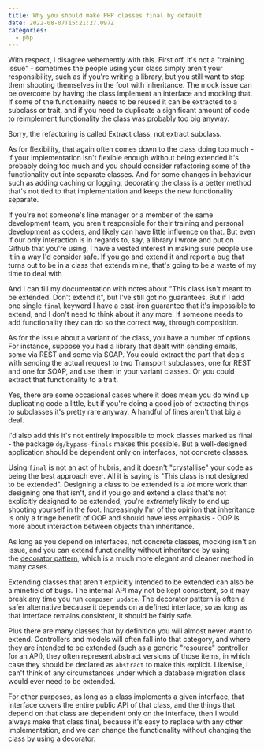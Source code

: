 ```yaml
---
title: Why you should make PHP classes final by default
date: 2022-08-07T15:21:27.097Z
categories:
  - php
---
```

With respect, I disagree vehemently with this. First off, it's not a "training issue" - sometimes the people using your class simply aren't your responsibility, such as if you're writing a library, but you still want to stop them shooting themselves in the foot with inheritance. The mock issue can be overcome by having the class implement an interface and mocking that. If some of the functionality needs to be reused it can be extracted to a subclass or trait, and if you need to duplicate a significant amount of code to reimplement functionality the class was probably too big anyway.

Sorry, the refactoring is called Extract class, not extract subclass.

As for flexibility, that again often comes down to the class doing too much - if your implementation isn't flexible enough without being extended it's probably doing too much and you should consider refactoring some of the functionality out into separate classes. And for some changes in behaviour such as adding caching or logging, decorating the class is a better method that's not tied to that implementation and keeps the new functionality separate.

If you're not someone's line manager or a member of the same development team, you aren't responsible for their training and personal development as coders, and likely can have little influence on that. But even if our only interaction is in regards to, say, a library I wrote and put on Github that you're using, I have a vested interest in making sure people use it in a way I'd consider safe. If you go and extend it and report a bug that turns out to be in a class that extends mine, that's going to be a waste of my time to deal with

And I can fill my documentation with notes about "This class isn't meant to be extended. Don't extend it", but I've still got no guarantees. But if I add one single `final` keyword I have a cast-iron guarantee that it's impossible to extend, and I don't need to think about it any more. If someone needs to add functionality they can do so the correct way, through composition.

As for the issue about a variant of the class, you have a number of options. For instance, suppose you had a library that dealt with sending emails, some via REST and some via SOAP. You could extract the part that deals with sending the actual request to two Transport subclasses, one for REST and one for SOAP, and use them in your variant classes. Or you could extract that functionality to a trait.

Yes, there are some occasional cases where it does mean you do wind up duplicating code a little, but if you're doing a good job of extracting things to subclasses it's pretty rare anyway. A handful of lines aren't that big a deal.

I'd also add this it's not entirely impossible to mock classes marked as final - the package `dg/bypass-finals` makes this possible. But a well-designed application should be dependent only on interfaces, not concrete classes. 

Using `final` is not an act of hubris, and it doesn't "crystallise" your code as being the best approach ever. All it is saying is "This class is not designed to be extended". Designing a class to be extended is a *lot* more work than designing one that isn't, and if you go and extend a class that's not explicitly designed to be extended, you're *extremely* likely to end up shooting yourself in the foot. Increasingly I'm of the opinion that inheritance is only a fringe benefit of OOP and should have less emphasis - OOP is more about interaction between objects than inheritance.

As long as you depend on interfaces, not concrete classes, mocking isn't an issue, and you can extend functionality without inheritance by using the [decorator pattern](https://refactoring.guru/design-patterns/decorator/php/example#example-1), which is a much more elegant and cleaner method in many cases. 

Extending classes that aren't explicitly intended to be extended can also be a minefield of bugs. The internal API may not be kept consistent, so it may break any time you run `composer update`. The decorator pattern is often a safer alternative because it depends on a defined interface, so as long as that interface remains consistent, it should be fairly safe.

Plus there are many classes that by definition you will almost never want to extend. Controllers and models will often fall into that category, and where they are intended to be extended (such as a generic "resource" controller for an API), they often represent abstract versions of those items, in which case they should be declared as `abstract` to make this explicit. Likewise, I can't think of any circumstances under which a database migration class would ever need to be extended.

For other purposes, as long as a class implements a given interface, that interface covers the entire public API of that class, and the things that depend on that class are dependent only on the interface, then I would always make that class final, because it's easy to replace with any other implementation, and we can change the functionality without changing the class by using a decorator.